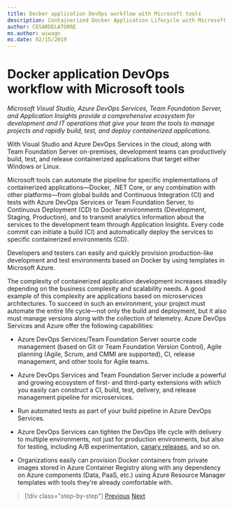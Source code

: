 ```yaml
---
title: Docker application DevOps workflow with Microsoft tools
description: Containerized Docker Application Lifecycle with Microsoft Platform and Tools DevOps workflow with Microsoft tools
author: CESARDELATORRE
ms.author: wiwagn
ms.date: 02/15/2019
---
```


# Docker application DevOps workflow with Microsoft tools

*Microsoft Visual Studio, Azure DevOps Services, Team Foundation Server, and Application Insights provide a comprehensive ecosystem for development and IT operations that give your team the tools to manage projects and rapidly build, test, and deploy containerized applications.*

With Visual Studio and Azure DevOps Services in the cloud, along with Team Foundation Server on-premises, development teams can productively build, test, and release containerized applications that target either Windows or Linux.

Microsoft tools can automate the pipeline for specific implementations of containerized applications—Docker, .NET Core, or any combination with other platforms—from global builds and Continuous Integration (CI) and tests with Azure DevOps Services or Team Foundation Server, to Continuous Deployment (CD) to Docker environments (Development, Staging, Production), and to transmit analytics information about the services to the development team through Application Insights. Every code commit can initiate a build (CI) and automatically deploy the services to specific containerized environments (CD).

Developers and testers can easily and quickly provision production-like development and test environments based on Docker by using templates in Microsoft Azure.

The complexity of containerized application development increases steadily depending on the business complexity and scalability needs. A good example of this complexity are applications based on microservices architectures. To succeed in such an environment, your project must automate the entire life cycle—not only the build and deployment, but it also must manage versions along with the collection of telemetry. Azure DevOps Services and Azure offer the following capabilities:

- Azure DevOps Services/Team Foundation Server source code management (based on Git or Team Foundation Version Control), Agile planning (Agile, Scrum, and CMMI are supported), CI, release management, and other tools for Agile teams.

- Azure DevOps Services and Team Foundation Server include a powerful and growing ecosystem of first- and third-party extensions with which you easily can construct a CI, build, test, delivery, and release management pipeline for microservices.

- Run automated tests as part of your build pipeline in Azure DevOps Services.

- Azure DevOps Services can tighten the DevOps life cycle with delivery to multiple environments, not just for production environments, but also for testing, including A/B experimentation, [canary releases](https://martinfowler.com/bliki/CanaryRelease.html), and so on.

- Organizations easily can provision Docker containers from private images stored in Azure Container Registry along with any dependency on Azure components (Data, PaaS, etc.) using Azure Resource Manager templates with tools they're already comfortable with.

>[!div class="step-by-step"]
>[Previous](../design-develop-containerized-apps/build-aspnet-core-applications-linux-containers-aks-kubernetes.md)
>[Next](docker-application-outer-loop-devops-workflow.md)
